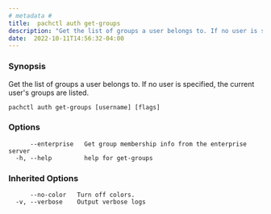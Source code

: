```yaml
---
# metadata # 
title:  pachctl auth get-groups
description: "Get the list of groups a user belongs to. If no user is specified, the current user's groups are listed."
date:  2022-10-11T14:56:32-04:00
---
```


### Synopsis

Get the list of groups a user belongs to. If no user is specified, the current user's groups are listed.

```
pachctl auth get-groups [username] [flags]
```

### Options

```
      --enterprise   Get group membership info from the enterprise server
  -h, --help         help for get-groups
```

### Inherited Options

```
      --no-color   Turn off colors.
  -v, --verbose    Output verbose logs
```


